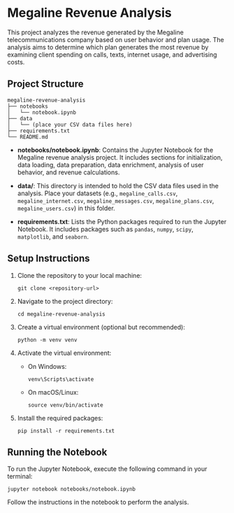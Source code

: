 # Megaline Revenue Analysis

This project analyzes the revenue generated by the Megaline telecommunications company based on user behavior and plan usage. The analysis aims to determine which plan generates the most revenue by examining client spending on calls, texts, internet usage, and advertising costs.

## Project Structure

```
megaline-revenue-analysis
├── notebooks
│   └── notebook.ipynb
├── data
│   └── (place your CSV data files here)
├── requirements.txt
└── README.md
```

- **notebooks/notebook.ipynb**: Contains the Jupyter Notebook for the Megaline revenue analysis project. It includes sections for initialization, data loading, data preparation, data enrichment, analysis of user behavior, and revenue calculations.

- **data/**: This directory is intended to hold the CSV data files used in the analysis. Place your datasets (e.g., `megaline_calls.csv`, `megaline_internet.csv`, `megaline_messages.csv`, `megaline_plans.csv`, `megaline_users.csv`) in this folder.

- **requirements.txt**: Lists the Python packages required to run the Jupyter Notebook. It includes packages such as `pandas`, `numpy`, `scipy`, `matplotlib`, and `seaborn`.

## Setup Instructions

1. Clone the repository to your local machine:
   ```
   git clone <repository-url>
   ```

2. Navigate to the project directory:
   ```
   cd megaline-revenue-analysis
   ```

3. Create a virtual environment (optional but recommended):
   ```
   python -m venv venv
   ```

4. Activate the virtual environment:
   - On Windows:
     ```
     venv\Scripts\activate
     ```
   - On macOS/Linux:
     ```
     source venv/bin/activate
     ```

5. Install the required packages:
   ```
   pip install -r requirements.txt
   ```

## Running the Notebook

To run the Jupyter Notebook, execute the following command in your terminal:
```
jupyter notebook notebooks/notebook.ipynb
```

Follow the instructions in the notebook to perform the analysis.